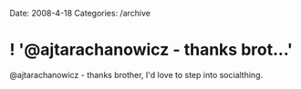 Date: 2008-4-18
Categories: /archive

# ! '@ajtarachanowicz - thanks brot...'

@ajtarachanowicz - thanks brother, I'd love to step into socialthing.
